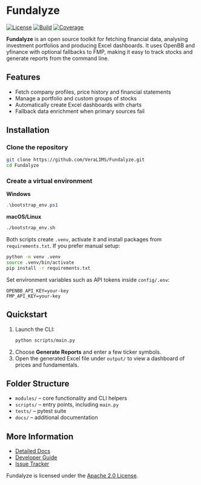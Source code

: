 # Fundalyze

[![License](https://img.shields.io/badge/license-Apache%202.0-blue.svg)](LICENSE)
[![Build](https://img.shields.io/badge/build-manual-lightgrey)](#)
[![Coverage](https://img.shields.io/badge/coverage-100%25-brightgreen)](#)

**Fundalyze** is an open source toolkit for fetching financial data, analysing investment portfolios and producing Excel dashboards. It uses OpenBB and yfinance with optional fallbacks to FMP, making it easy to track stocks and generate reports from the command line.

## Features

- Fetch company profiles, price history and financial statements
- Manage a portfolio and custom groups of stocks
- Automatically create Excel dashboards with charts
- Fallback data enrichment when primary sources fail

## Installation

### Clone the repository
```bash
git clone https://github.com/VeraLIMS/Fundalyze.git
cd Fundalyze
```

### Create a virtual environment

**Windows**
```powershell
.\bootstrap_env.ps1
```

**macOS/Linux**
```bash
./bootstrap_env.sh
```

Both scripts create `.venv`, activate it and install packages from `requirements.txt`.
If you prefer manual setup:
```bash
python -m venv .venv
source .venv/bin/activate
pip install -r requirements.txt
```

Set environment variables such as API tokens inside `config/.env`:
```env
OPENBB_API_KEY=your-key
FMP_API_KEY=your-key
```

## Quickstart

1. Launch the CLI:
   ```bash
   python scripts/main.py
   ```
2. Choose **Generate Reports** and enter a few ticker symbols.
3. Open the generated Excel file under `output/` to view a dashboard of prices and fundamentals.

## Folder Structure

- `modules/` – core functionality and CLI helpers
- `scripts/` – entry points, including `main.py`
- `tests/` – pytest suite
- `docs/` – additional documentation

## More Information

- [Detailed Docs](docs/overview.md)
- [Developer Guide](docs/DEVELOPER_GUIDE.md)
- [Issue Tracker](https://github.com/VeraLIMS/Fundalyze/issues)

Fundalyze is licensed under the [Apache 2.0 License](LICENSE).
